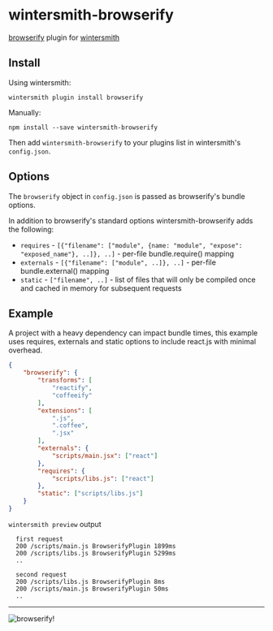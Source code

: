 wintersmith-browserify
======================

[browserify](https://github.com/substack/node-browserify) plugin for [wintersmith](https://github.com/jnordberg/wintersmith)


Install
-------

Using wintersmith:

`wintersmith plugin install browserify`

Manually:

`npm install --save wintersmith-browserify`

Then add `wintersmith-browserify` to your plugins list in wintersmith's `config.json`.


Options
-------

The `browserify` object in `config.json` is passed as browserify's bundle options.

In addition to browserify's standard options wintersmith-browserify adds the following:

  * `requires` - `[{"filename": ["module", {name: "module", "expose": "exposed_name"}, ..]}, ..]` - per-file bundle.require() mapping
  * `externals` - `[{"filename": ["module", ..]}, ..]` - per-file bundle.external() mapping
  * `static` - `["filename", ..]` - list of files that will only be compiled once and cached in memory for subsequent requests


Example
-------

A project with a heavy dependency can impact bundle times, this example uses requires, externals and static options to include react.js with minimal overhead.

```json
{
    "browserify": {
        "transforms": [
            "reactify",
            "coffeeify"
        ],
        "extensions": [
            ".js",
            ".coffee",
            ".jsx"
        ],
        "externals": {
            "scripts/main.jsx": ["react"]
        },
        "requires": {
            "scripts/libs.js": ["react"]
        },
        "static": ["scripts/libs.js"]
    }
}
```

`wintersmith preview` output

```
  first request
  200 /scripts/main.js BrowserifyPlugin 1899ms
  200 /scripts/libs.js BrowserifyPlugin 5299ms
  ..

  second request
  200 /scripts/libs.js BrowserifyPlugin 8ms
  200 /scripts/main.js BrowserifyPlugin 50ms
  ..
```


---

![browserify!](http://substack.net/images/browserify/browserify.png)
